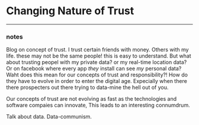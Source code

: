 <!--
---
layout: post
title: Connected devices, web services and Signpost
author: Amir Chaudhry
excerpt: 
---
-->

# Changing Nature of Trust


---

### notes

Blog on concept of trust.  I trust certain friends with money. Others with my life. these may not be the same people!  this is easy to understand. But what about trusting peopel with my private data? or my real-time location data? Or on facebook where every app *they* install can see *my* personal data?  Waht does this mean for our concepts of trust and responsibility?!  How do they have to evolve in order to enter the digital age.  Expecially when there there prospecters out there trying to data-mine the hell out of you.

Our concepts of trust are not evolving as fast as the technologies and software compaies can innovate,  This leads to an interesting connumdrum.  

Talk about data.  Data-communism.  